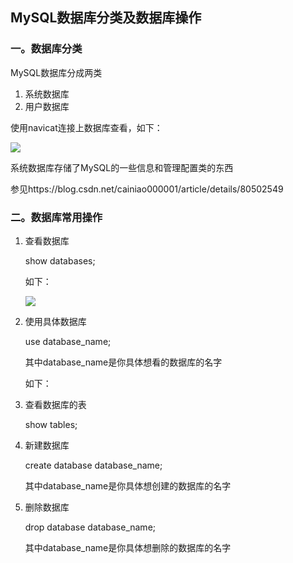 ## MySQL数据库分类及数据库操作

### 一。数据库分类

MySQL数据库分成两类

1. 系统数据库
2. 用户数据库

使用navicat连接上数据库查看，如下：

![](C:\Users\Administrator\Desktop\1.png)

系统数据库存储了MySQL的一些信息和管理配置类的东西

参见https://blog.csdn.net/cainiao000001/article/details/80502549

### 二。数据库常用操作

1. 查看数据库

   show databases;

   如下：

   ![](C:\Users\Administrator\Desktop\1.png)

2. 使用具体数据库

   use database_name; 

   其中database_name是你具体想看的数据库的名字

   如下：

   

3. 查看数据库的表

   show tables;

4. 新建数据库

   create database database_name;

   其中database_name是你具体想创建的数据库的名字

5. 删除数据库

   drop database database_name;

   其中database_name是你具体想删除的数据库的名字